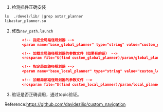 1. 检测插件正确安装
```cpp
ls  ./devel/lib/ |grep astar_planner
libastar_planner.so
```
2. 修改`nav_path.launch`
```json
        <!-- 指定全局路径规划器 -->
        <param name="base_global_planner" type="string" value="custom_global_planner/AstarPlanner" />

        <!-- 加载全局路径规划器的参数文件（如果有的话） -->
        <rosparam file="$(find custom_global_planner)/param/global_planner_params.yaml" command="load"/>

        <!-- 指定局部路径规划器 -->
        <param name="base_local_planner" type="string" value="custom_local_planner/DWAPlanner" />

        <!-- 加载局部路径规划器的参数文件 -->
        <rosparam file="$(find custom_local_planner)/param/local_planner_params.yaml" command="load" />
```
3. 验证是否正确调用，通过topic验证。

Reference:https://github.com/davidezilio/custom_navigation